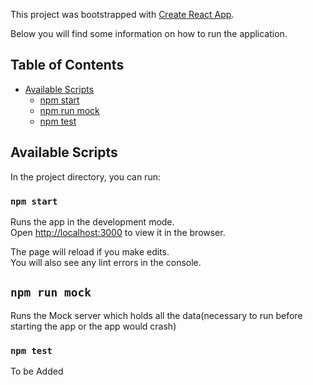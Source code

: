 This project was bootstrapped with [Create React App](https://github.com/facebookincubator/create-react-app).

Below you will find some information on how to run the application.<br>

## Table of Contents

- [Available Scripts](#available-scripts)
  - [npm start](#npm-start)
  - [npm run mock](#npm-mock)
  - [npm test](#npm-test)
  


## Available Scripts

In the project directory, you can run:

### `npm start`

Runs the app in the development mode.<br>
Open [http://localhost:3000](http://localhost:3000) to view it in the browser.

The page will reload if you make edits.<br>
You will also see any lint errors in the console.

## `npm run mock`

Runs the Mock server which holds all the data(necessary to run before starting the app or the app would crash)

### `npm test`

To be Added
